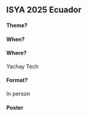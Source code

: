 ## ISYA 2025 Ecuador

#### Theme?


#### When?


#### Where?
Yachay Tech

#### Format?
In person

#### Poster


